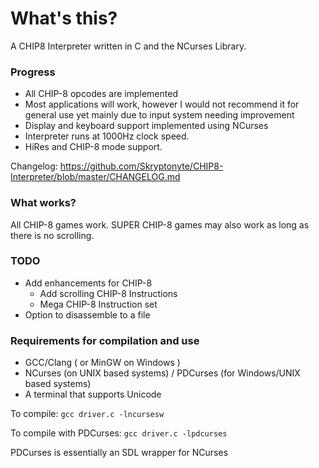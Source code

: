# What's this?

A CHIP8 Interpreter written in C and the NCurses Library.

### Progress

  * All CHIP-8 opcodes are implemented
  * Most applications will work, however I would not recommend it for general use yet mainly due to input system needing improvement
  * Display and keyboard support implemented using NCurses
  * Interpreter runs at 1000Hz clock speed.
  * HiRes and CHIP-8 mode support.


Changelog: https://github.com/Skryptonyte/CHIP8-Interpreter/blob/master/CHANGELOG.md
### What works?

All CHIP-8 games work. SUPER CHIP-8 games may also work as long as there is no scrolling.


### TODO
  * Add enhancements for CHIP-8
    * Add scrolling CHIP-8 Instructions
    * Mega CHIP-8 Instruction set
  * Option to disassemble to a file
  

### Requirements for compilation and use

  * GCC/Clang ( or MinGW on Windows )
  * NCurses (on UNIX based systems) / PDCurses (for Windows/UNIX based systems)
  * A terminal that supports Unicode


To compile: `gcc driver.c -lncursesw`

To compile with PDCurses: `gcc driver.c -lpdcurses`

PDCurses is essentially an SDL wrapper for NCurses
